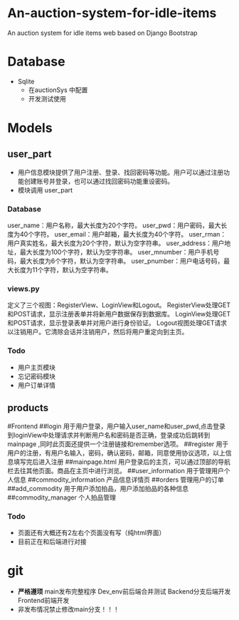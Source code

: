 # An-auction-system-for-idle-items
An auction system for idle items web based on Django Bootstrap

# Database
- Sqlite
  - 在auctionSys 中配置
  - 开发测试使用
# Models
## user_part
- 用户信息模块提供了用户注册、登录、找回密码等功能。用户可以通过注册功能创建账号并登录，也可以通过找回密码功能重设密码。
- 模块调用 user_part
### Database
user_name：用户名称，最大长度为20个字符。
user_pwd：用户密码，最大长度为40个字符。
user_email：用户邮箱，最大长度为40个字符。
user_rman：用户真实姓名，最大长度为20个字符，默认为空字符串。
user_address：用户地址，最大长度为100个字符，默认为空字符串。
user_mnumber：用户手机号码，最大长度为6个字符，默认为空字符串。
user_pnumber：用户电话号码，最大长度为11个字符，默认为空字符串。
### views.py
定义了三个视图：RegisterView、LoginView和Logout。
RegisterView处理GET和POST请求，显示注册表单并将新用户数据保存到数据库。
LoginView处理GET和POST请求，显示登录表单并对用户进行身份验证。
Logout视图处理GET请求以注销用户。它清除会话并注销用户，然后将用户重定向到主页。
### Todo
- 用户主页模块
- 忘记密码模块
- 用户订单详情

## products

#Frontend
  ##login
  用于用户登录，用户输入user_name和user_pwd,点击登录到loginView中处理请求并判断用户名和密码是否正确，登录成功后跳转到mainpage
,同时此页面还提供一个注册链接和remember选项。
  ##register
  用于用户的注册，有用户名输入，密码，确认密码，邮箱，同意使用协议选项，以上信息填写完后进入注册
  ##mainpage.html
  用户登录后的主页，可以通过顶部的导航栏去往其他页面。商品在主页中进行浏览。
  ##user_information
  用于管理用户个人信息
  ##commodity_information
  产品信息详情页
  ##orders
  管理用户的订单
  ##add_commodity
  用于用户添加拍品，用户添加拍品的各种信息
  ##commodity_manager
  个人拍品管理
  ### Todo
  - 页面还有大概还有2左右个页面没有写（纯html界面）
  - 目前正在和后端进行对接
# git
- **严格遵顼** main发布完整程序 Dev_env前后端合并测试 Backend分支后端开发 Frontend前端开发
- 非发布情况禁止修改main分支！！！
